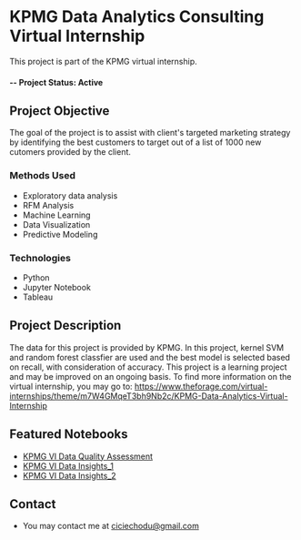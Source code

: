 # KPMG Data Analytics Consulting Virtual Internship 
This project is part of the KPMG virtual internship.

#### -- Project Status: Active

## Project Objective
The goal of the project is to assist with client's targeted marketing strategy by identifying the best customers to target out of a list of 1000 new cutomers provided by the client. 

### Methods Used
* Exploratory data analysis
* RFM Analysis
* Machine Learning
* Data Visualization
* Predictive Modeling 

### Technologies
* Python
* Jupyter Notebook
* Tableau

## Project Description
The data for this project is provided by KPMG. 
In this project, kernel SVM and random forest classfier are used and the best model is selected based on recall, with consideration of accuracy. 
This project is a learning project and may be improved on an ongoing basis. 
To find more information on the virtual internship, you may go to: https://www.theforage.com/virtual-internships/theme/m7W4GMqeT3bh9Nb2c/KPMG-Data-Analytics-Virtual-Internship

## Featured Notebooks
* [KPMG VI Data Quality Assessment](https://github.com/ciciecho-ds/kpmgvi/blob/main/KPMG_VI_Task_1_final.ipynb)
* [KPMG VI Data Insights_1](https://github.com/ciciecho-ds/kpmgvi/blob/main/KPMG%20VI_Task2_Part1_final.ipynb)
* [KPMG VI Data Insights_2](https://github.com/ciciecho-ds/kpmgvi/blob/main/KPMG%20VI_Task2_Part2_final.ipynb)

## Contact
* You may contact me at ciciechodu@gmail.com
